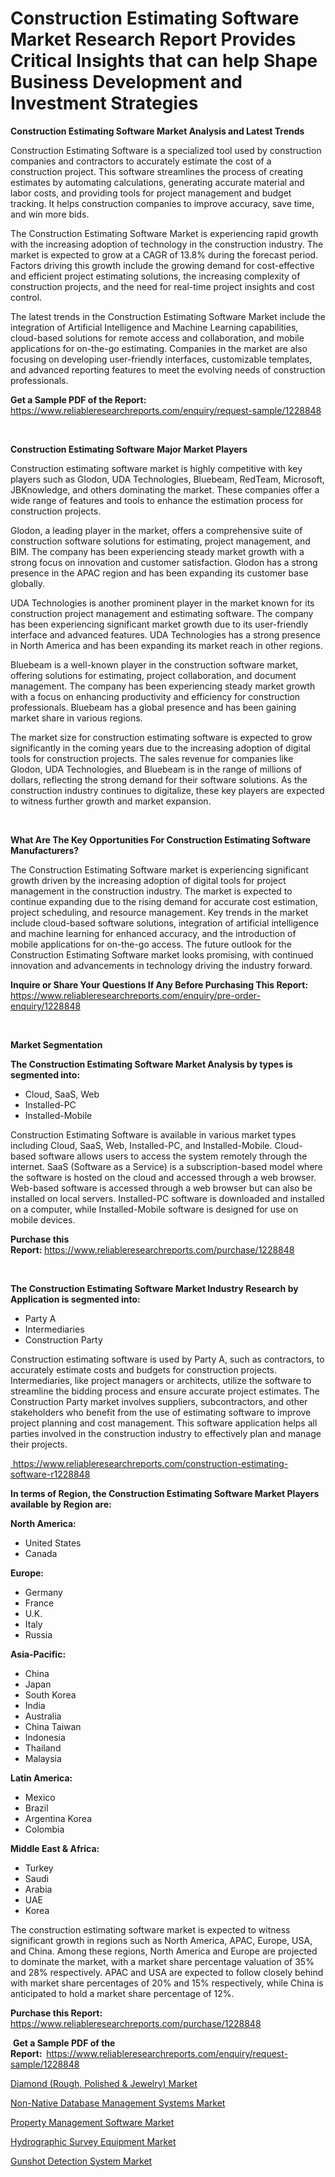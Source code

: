 <p><h1>Construction Estimating Software Market Research Report Provides Critical Insights that can help Shape Business Development and Investment Strategies</h1></p><p><strong>Construction Estimating Software Market Analysis and Latest Trends</strong></p>
<p><p>Construction Estimating Software is a specialized tool used by construction companies and contractors to accurately estimate the cost of a construction project. This software streamlines the process of creating estimates by automating calculations, generating accurate material and labor costs, and providing tools for project management and budget tracking. It helps construction companies to improve accuracy, save time, and win more bids.</p><p>The Construction Estimating Software Market is experiencing rapid growth with the increasing adoption of technology in the construction industry. The market is expected to grow at a CAGR of 13.8% during the forecast period. Factors driving this growth include the growing demand for cost-effective and efficient project estimating solutions, the increasing complexity of construction projects, and the need for real-time project insights and cost control.</p><p>The latest trends in the Construction Estimating Software Market include the integration of Artificial Intelligence and Machine Learning capabilities, cloud-based solutions for remote access and collaboration, and mobile applications for on-the-go estimating. Companies in the market are also focusing on developing user-friendly interfaces, customizable templates, and advanced reporting features to meet the evolving needs of construction professionals.</p></p>
<p><strong>Get a Sample PDF of the Report:&nbsp;</strong> <a href="https://www.reliableresearchreports.com/enquiry/request-sample/1228848">https://www.reliableresearchreports.com/enquiry/request-sample/1228848</a></p>
<p>&nbsp;</p>
<p><strong>Construction Estimating Software Major Market Players</strong></p>
<p><p>Construction estimating software market is highly competitive with key players such as Glodon, UDA Technologies, Bluebeam, RedTeam, Microsoft, JBKnowledge, and others dominating the market. These companies offer a wide range of features and tools to enhance the estimation process for construction projects.</p><p>Glodon, a leading player in the market, offers a comprehensive suite of construction software solutions for estimating, project management, and BIM. The company has been experiencing steady market growth with a strong focus on innovation and customer satisfaction. Glodon has a strong presence in the APAC region and has been expanding its customer base globally.</p><p>UDA Technologies is another prominent player in the market known for its construction project management and estimating software. The company has been experiencing significant market growth due to its user-friendly interface and advanced features. UDA Technologies has a strong presence in North America and has been expanding its market reach in other regions.</p><p>Bluebeam is a well-known player in the construction software market, offering solutions for estimating, project collaboration, and document management. The company has been experiencing steady market growth with a focus on enhancing productivity and efficiency for construction professionals. Bluebeam has a global presence and has been gaining market share in various regions.</p><p>The market size for construction estimating software is expected to grow significantly in the coming years due to the increasing adoption of digital tools for construction projects. The sales revenue for companies like Glodon, UDA Technologies, and Bluebeam is in the range of millions of dollars, reflecting the strong demand for their software solutions. As the construction industry continues to digitalize, these key players are expected to witness further growth and market expansion.</p></p>
<p>&nbsp;</p>
<p><strong>What Are The Key Opportunities For Construction Estimating Software Manufacturers?</strong></p>
<p><p>The Construction Estimating Software market is experiencing significant growth driven by the increasing adoption of digital tools for project management in the construction industry. The market is expected to continue expanding due to the rising demand for accurate cost estimation, project scheduling, and resource management. Key trends in the market include cloud-based software solutions, integration of artificial intelligence and machine learning for enhanced accuracy, and the introduction of mobile applications for on-the-go access. The future outlook for the Construction Estimating Software market looks promising, with continued innovation and advancements in technology driving the industry forward.</p></p>
<p><strong>Inquire or Share Your Questions If Any Before Purchasing This Report:</strong> <a href="https://www.reliableresearchreports.com/enquiry/pre-order-enquiry/1228848">https://www.reliableresearchreports.com/enquiry/pre-order-enquiry/1228848</a></p>
<p>&nbsp;</p>
<p><strong>Market Segmentation</strong></p>
<p><strong>The Construction Estimating Software Market Analysis by types is segmented into:</strong></p>
<p><ul><li>Cloud, SaaS, Web</li><li>Installed-PC</li><li>Installed-Mobile</li></ul></p>
<p><p>Construction Estimating Software is available in various market types including Cloud, SaaS, Web, Installed-PC, and Installed-Mobile. Cloud-based software allows users to access the system remotely through the internet. SaaS (Software as a Service) is a subscription-based model where the software is hosted on the cloud and accessed through a web browser. Web-based software is accessed through a web browser but can also be installed on local servers. Installed-PC software is downloaded and installed on a computer, while Installed-Mobile software is designed for use on mobile devices.</p></p>
<p><strong>Purchase this Report:&nbsp;</strong><a href="https://www.reliableresearchreports.com/purchase/1228848">https://www.reliableresearchreports.com/purchase/1228848</a></p>
<p>&nbsp;</p>
<p><strong>The Construction Estimating Software Market Industry Research by Application is segmented into:</strong></p>
<p><ul><li>Party A</li><li>Intermediaries</li><li>Construction Party</li></ul></p>
<p><p>Construction estimating software is used by Party A, such as contractors, to accurately estimate costs and budgets for construction projects. Intermediaries, like project managers or architects, utilize the software to streamline the bidding process and ensure accurate project estimates. The Construction Party market involves suppliers, subcontractors, and other stakeholders who benefit from the use of estimating software to improve project planning and cost management. This software application helps all parties involved in the construction industry to effectively plan and manage their projects.</p></p>
<p><a href="https://www.reliableresearchreports.com/construction-estimating-software-r1228848">&nbsp;https://www.reliableresearchreports.com/construction-estimating-software-r1228848</a></p>
<p><strong>In terms of Region, the Construction Estimating Software Market Players available by Region are:</strong></p>
<p>
    <p> <strong> North America: </strong>
        <ul>
            <li>United States</li>
            <li>Canada</li>
        </ul>
        </p> 
    <p> <strong> Europe: </strong>
        <ul>
            <li>Germany</li>
            <li>France</li>
            <li>U.K.</li>
            <li>Italy</li>
            <li>Russia</li>
        </ul>
        </p> 
    <p> <strong> Asia-Pacific: </strong>
        <ul>
            <li>China</li>
            <li>Japan</li>
            <li>South Korea</li>
            <li>India</li>
            <li>Australia</li>
            <li>China Taiwan</li>
            <li>Indonesia</li>
            <li>Thailand</li>
            <li>Malaysia</li>
        </ul>
        </p> 
    <p> <strong> Latin America: </strong>
        <ul>
            <li>Mexico</li>
            <li>Brazil</li>
            <li>Argentina Korea</li>
            <li>Colombia</li>
        </ul>
        </p> 
    <p> <strong> Middle East & Africa: </strong>
        <ul>
            <li>Turkey</li>
            <li>Saudi</li>
            <li>Arabia</li>
            <li>UAE</li>
            <li>Korea</li>
        </ul>
    </p>
    </p>
<p><p>The construction estimating software market is expected to witness significant growth in regions such as North America, APAC, Europe, USA, and China. Among these regions, North America and Europe are projected to dominate the market, with a market share percentage valuation of 35% and 28% respectively. APAC and USA are expected to follow closely behind with market share percentages of 20% and 15% respectively, while China is anticipated to hold a market share percentage of 12%.</p></p>
<p><strong>Purchase this Report: </strong><a href="https://www.reliableresearchreports.com/purchase/1228848">https://www.reliableresearchreports.com/purchase/1228848</a></p>
<p>&nbsp;<strong>Get a Sample PDF of the Report:&nbsp;&nbsp;</strong><a href="https://www.reliableresearchreports.com/enquiry/request-sample/1228848">https://www.reliableresearchreports.com/enquiry/request-sample/1228848</a></p>
<p><strong></strong></p>
<p><p><a href="https://www.linkedin.com/pulse/insights-diamond-rough-polished-jewelry-market-size-which-80kqe">Diamond (Rough, Polished & Jewelry) Market</a></p><p><a href="https://medium.com/@susanwest38/non-native-database-management-systems-market-growth-outlook-from-2024-to-2031-and-it-is-projecting-ac702003c4f0">Non-Native Database Management Systems Market</a></p><p><a href="https://github.com/angelajermaine/Market-Research-Report-List-4/blob/main/property-management-software-market.md">Property Management Software Market</a></p><p><a href="https://issuu.com/reportprime-2/docs/hydrographic-survey-equipment-market-size-2030.ppt">Hydrographic Survey Equipment Market</a></p><p><a href="https://github.com/provorikovar/Market-Research-Report-List-5/blob/main/gunshot-detection-system-market.md">Gunshot Detection System Market</a></p></p>